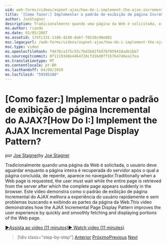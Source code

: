 ```yaml
---
uid: web-forms/videos/aspnet-ajax/how-do-i-implement-the-ajax-incremental-page-display-pattern
title: '[Como fazer:] Implementar o padrão de exibição de página Incremental do AJAX? | Microsoft Docs'
author: JoeStagner
description: Tradicionalmente quando uma página da Web é solicitada, o usuário deve aguardar enquanto a página inteira é recuperada do servidor após o qual a página concluída aparece sudde...
ms.author: riande
ms.date: 03/05/2007
ms.assetid: 17dfc331-1186-4240-8abf-f0220c90e081
msc.legacyurl: /web-forms/videos/aspnet-ajax/how-do-i-implement-the-ajax-incremental-page-display-pattern
msc.type: video
ms.openlocfilehash: f4678ca375c55c7bd3b02fb9707059418adb1bb7
ms.sourcegitcommit: 0f1119340e4464720cfd16d0ff15764746ea1fea
ms.translationtype: MT
ms.contentlocale: pt-BR
ms.lasthandoff: 04/09/2019
ms.locfileid: "59395180"
---
```

# <a name="how-do-i-implement-the-ajax-incremental-page-display-pattern"></a><span data-ttu-id="8ec49-104">[Como fazer:] Implementar o padrão de exibição de página Incremental do AJAX?</span><span class="sxs-lookup"><span data-stu-id="8ec49-104">[How Do I:] Implement the AJAX Incremental Page Display Pattern?</span></span>

<span data-ttu-id="8ec49-105">por [Joe Stagner](https://github.com/JoeStagner)</span><span class="sxs-lookup"><span data-stu-id="8ec49-105">by [Joe Stagner](https://github.com/JoeStagner)</span></span>

<span data-ttu-id="8ec49-106">Tradicionalmente quando uma página da Web é solicitada, o usuário deve aguardar enquanto a página inteira é recuperada do servidor após o qual a página concluída, de repente, aparece no navegador.</span><span class="sxs-lookup"><span data-stu-id="8ec49-106">Traditionally when a Web page is requested, the user must wait while the entire page is retrieved from the server after which the complete page appears suddenly in the browser.</span></span> <span data-ttu-id="8ec49-107">Este vídeo demonstra como o padrão de exibição de página Incremental do AJAX melhora a experiência do usuário rapidamente e sem problemas buscando e exibindo as partes da página da Web.</span><span class="sxs-lookup"><span data-stu-id="8ec49-107">This video demonstrates how the AJAX Incremental Page Display Pattern improves the user experience by quickly and smoothly fetching and displaying portions of the Web page.</span></span>

[<span data-ttu-id="8ec49-108">&#9654;Assista ao vídeo (11 minutos)</span><span class="sxs-lookup"><span data-stu-id="8ec49-108">&#9654; Watch video (11 minutes)</span></span>](https://channel9.msdn.com/Blogs/ASP-NET-Site-Videos/how-do-i-implement-the-ajax-incremental-page-display-pattern)

> [!div class="step-by-step"]
> <span data-ttu-id="8ec49-109">[Anterior](how-do-i-implement-the-ajax-paging-pattern.md)
> [Próximo](how-do-i-implement-the-incremental-page-display-pattern-using-http-get-and-post.md)</span><span class="sxs-lookup"><span data-stu-id="8ec49-109">[Previous](how-do-i-implement-the-ajax-paging-pattern.md)
[Next](how-do-i-implement-the-incremental-page-display-pattern-using-http-get-and-post.md)</span></span>
